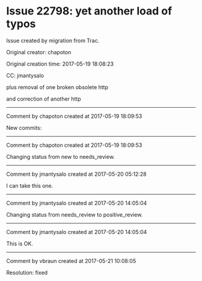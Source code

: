 # Issue 22798: yet another load of typos

Issue created by migration from Trac.

Original creator: chapoton

Original creation time: 2017-05-19 18:08:23

CC:  jmantysalo

plus removal of one broken obsolete http

and correction of another http


---

Comment by chapoton created at 2017-05-19 18:09:53

New commits:


---

Comment by chapoton created at 2017-05-19 18:09:53

Changing status from new to needs_review.


---

Comment by jmantysalo created at 2017-05-20 05:12:28

I can take this one.


---

Comment by jmantysalo created at 2017-05-20 14:05:04

Changing status from needs_review to positive_review.


---

Comment by jmantysalo created at 2017-05-20 14:05:04

This is OK.


---

Comment by vbraun created at 2017-05-21 10:08:05

Resolution: fixed
